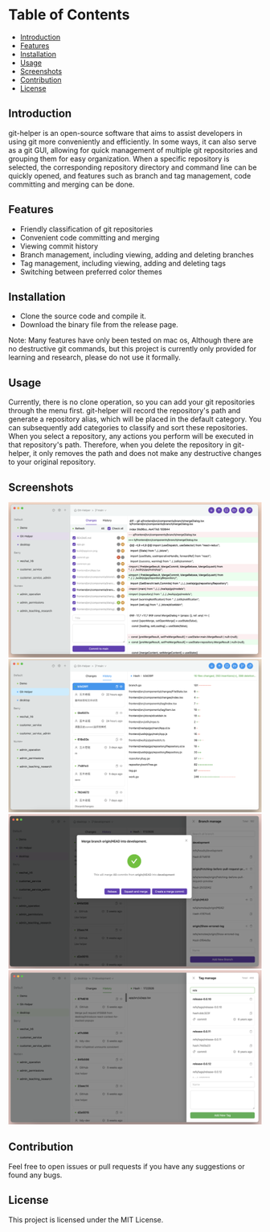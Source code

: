 # Table of Contents
- [Introduction](#Introduction)
- [Features](#Features)
- [Installation](#Installation)
- [Usage](#Usage)
- [Screenshots](#Screenshots)
- [Contribution](#Contribution)
- [License](#License)

## Introduction
git-helper is an open-source software that aims to assist developers in using git more conveniently and efficiently. In some ways, it can also serve as a git GUI, allowing for quick management of multiple git repositories and grouping them for easy organization. When a specific repository is selected, the corresponding repository directory and command line can be quickly opened, and features such as branch and tag management, code committing and merging can be done.


## Features

- Friendly classification of git repositories
- Convenient code committing and merging
- Viewing commit history
- Branch management, including viewing, adding and deleting branches
- Tag management, including viewing, adding and deleting tags
- Switching between preferred color themes

## Installation

- Clone the source code and compile it.
- Download the binary file from the release page.

Note: Many features have only been tested on mac os, Although there are no destructive git commands, but this project is currently only provided for learning and research, please do not use it formally.

## Usage
Currently, there is no clone operation, so you can add your git repositories through the menu first. git-helper will record the repository's path and generate a repository alias, which will be placed in the default category. You can subsequently add categories to classify and sort these repositories. When you select a repository, any actions you perform will be executed in that repository's path. Therefore, when you delete the repository in git-helper, it only removes the path and does not make any destructive changes to your original repository.

## Screenshots

![changes](screenshots/change.png)
![history](screenshots/history.png)
![branch](screenshots/branch.png)
![tag](screenshots/tag.png)

## Contribution
Feel free to open issues or pull requests if you have any suggestions or found any bugs.

## License
This project is licensed under the MIT License.